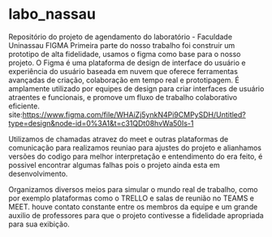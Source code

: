 # labo_nassau
Repositório do projeto de agendamento do laboratório - Faculdade Uninassau
FIGMA
Primeira parte do nosso trabalho foi construir um prototipo de alta fidelidade, usamos o figma como base para o nosso projeto.
O Figma é uma plataforma de design de interface do usuário e experiência do usuário baseada em nuvem que oferece 
ferramentas avançadas de criação, colaboração em tempo real e prototipagem. É amplamente utilizado por equipes de design para 
criar interfaces de usuário atraentes e funcionais, e promove um fluxo de trabalho colaborativo eficiente.
site:https://www.figma.com/file/WHAiZj5ynkN4Pi9CMPySDH/Untitled?type=design&node-id=0%3A1&t=c31QDt08hvWa50Is-1

Utilizamos de chamadas atravez do meet e outras plataformas de comunicação para realizamos reuniao para ajustes do 
projeto e alianhamos versões do codigo para melhor interpretação e entendimento do era feito, é possivel encontrar 
algumas falhas pois o projeto ainda esta em desenvolvimento.

Organizamos diversos meios para simular o mundo real de trabalho, como por exemplo plataformas como o TRELLO e salas de reunião no TEAMS e MEET.
houve contato constante entre os membros da equipe e um grande auxilio de professores para que o projeto contivesse a fidelidade apropriada para
sua exibição.
